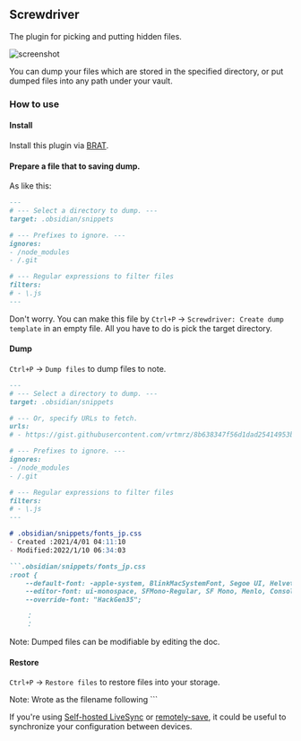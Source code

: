 ## Screwdriver

The plugin for picking and putting hidden files.

![screenshot](https://user-images.githubusercontent.com/45774780/158567788-fbea41ba-d07d-4faf-bc09-ce241a0c9f67.gif)

You can dump your files which are stored in the specified directory, or put dumped files into any path under your vault.

### How to use

#### Install
Install this plugin via [BRAT](https://github.com/TfTHacker/obsidian42-brat).


#### Prepare a file that to saving dump.

As like this:

```md
---
# --- Select a directory to dump. ---
target: .obsidian/snippets

# --- Prefixes to ignore. ---
ignores:
- /node_modules
- /.git

# --- Regular expressions to filter files
filters:
# - \.js
---

```
Don't worry. You can make this file by `Ctrl+P` -> `Screwdriver: Create dump template` in an empty file.
All you have to do is pick the target directory.

#### Dump

`Ctrl+P` -> `Dump files` to dump files to note.

```md
---
# --- Select a directory to dump. ---
target: .obsidian/snippets

# --- Or, specify URLs to fetch.
urls:
# - https://gist.githubusercontent.com/vrtmrz/8b638347f56d1dad25414953bb95d7b6/raw/77f2965f79e9390b88dd17d5f23475b1f8b8085a/ninja-cursor-snippets.css

# --- Prefixes to ignore. ---
ignores:
- /node_modules
- /.git

# --- Regular expressions to filter files
filters:
# - \.js
---

# .obsidian/snippets/fonts_jp.css
- Created :2021/4/01 04:11:10
- Modified:2022/1/10 06:34:03

```.obsidian/snippets/fonts_jp.css
:root {
    --default-font: -apple-system, BlinkMacSystemFont, Segoe UI, Helvetica, Arial, sans-serif, Apple Color Emoji, Segoe UI Emoji;
    --editor-font: ui-monospace, SFMono-Regular, SF Mono, Menlo, Consolas, Liberation Mono, monospace;
    --override-font: "HackGen35";

    ：
    ：
```

Note: Dumped files can be modifiable by editing the doc.

#### Restore
`Ctrl+P` -> `Restore files` to restore files into your storage.

Note: Wrote as the filename following ```

If you're using [Self-hosted LiveSync](https://github.com/vrtmrz/obsidian-livesync) or [remotely-save](https://github.com/fyears/remotely-save), it could be useful to synchronize your configuration between devices.
